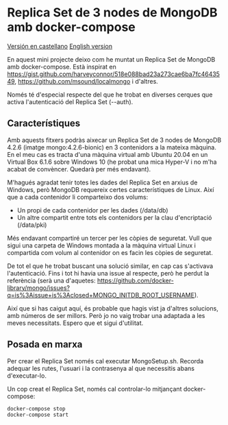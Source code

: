 # Replica Set de 3 nodes de MongoDB amb docker-compose

[Versión en castellano](README.md)
[English version](READMEen.md)

En aquest mini projecte deixo com he muntat un Replica Set de MongoDB amb docker-compose.
Està inspirat en https://gist.github.com/harveyconnor/518e088bad23a273cae6ba7fc4643549, https://github.com/msound/localmongo i d'altres.

Només té d'especial respecte del que he trobat en diverses cerques que activa l'autenticació del Replica Set (--auth).

Característiques
----------------
Amb aquests fitxers podràs aixecar un Replica Set de 3 nodes de MongoDB 4.2.6 (imatge mongo:4.2.6-bionic) en 3 contenidors a la mateixa màquina. En el meu cas es tracta d'una màquina virtual amb Ubuntu 20.04 en un Virtual Box 6.1.6 sobre Windows 10 (he probat una mica Hyper-V i no m'ha acabat de convèncer. Quedarà per més endavant).

M'hagués agradat tenir totes les dades del Replica Set en arxius de Windows, però MongoDB requereix certes característiques de Linux. Així que a cada contenidor li comparteixo dos volums:
- Un propi de cada contenidor per les dades (/data/db)
- Un altre compartit entre tots els contenidors per la clau d'encriptació (/data/pki)

Més endavant compartiré un tercer per les còpies de seguretat. Vull que sigui una carpeta de Windows montada a la màquina virtual Linux i compartida com volum al contenidor on es facin les còpies de seguretat.


De tot el que he trobat buscant una solució similar, en cap cas s'activava l'autenticació. Fins i tot hi havia una issue al respecte, però he perdut la referència (serà una d'aquetes: https://github.com/docker-library/mongo/issues?q=is%3Aissue+is%3Aclosed+MONGO_INITDB_ROOT_USERNAME).

Així que si has caigut aquí, és probable que hagis vist ja d'altres solucions, amb números de ser millors. Però jo no vaig trobar una adaptada a les meves necessitats. Espero que et sigui d'utilitat.

Posada en marxa
---------------
Per crear el Replica Set només cal executar MongoSetup.sh. Recorda adequar les rutes, l'usuari i la contrasenya al que necessitis abans d'executar-lo.

Un cop creat el Replica Set, només cal controlar-lo mitjançant docker-compose:

~~~
docker-compose stop
docker-compose start
~~~

